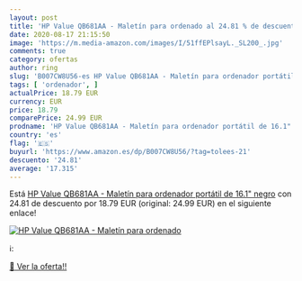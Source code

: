 ```yaml
---
layout: post
title: 'HP Value QB681AA - Maletín para ordenado al 24.81 % de descuento'
date: 2020-08-17 21:15:50
image: 'https://m.media-amazon.com/images/I/51ffEPlsayL._SL200_.jpg'
comments: true
category: ofertas
author: ring
slug: 'B007CW8U56-es HP Value QB681AA - Maletín para ordenador portátil de...'
tags: [ 'ordenador', ]
actualPrice: 18.79 EUR
currency: EUR
price: 18.79
comparePrice: 24.99 EUR
prodname: 'HP Value QB681AA - Maletín para ordenador portátil de 16.1"  negro'
country: 'es'
flag: '🇪🇸'
buyurl: 'https://www.amazon.es/dp/B007CW8U56/?tag=tolees-21'
descuento: '24.81'
average: '17.315'
---
```


Está [HP Value QB681AA - Maletín para ordenador portátil de 16.1"  negro](https://www.amazon.es/dp/B007CW8U56/?tag=tolees-21) con 24.81 de descuento por 18.79 EUR (original: 24.99 EUR) en el siguiente enlace!

[![HP Value QB681AA - Maletín para ordenado](https://m.media-amazon.com/images/I/51ffEPlsayL._SL200_.jpg)](https://www.amazon.es/dp/B007CW8U56/?tag=tolees-21)

ℹ️:


[🛒 Ver la oferta!!](https://www.amazon.es/dp/B007CW8U56/?tag=tolees-21)
